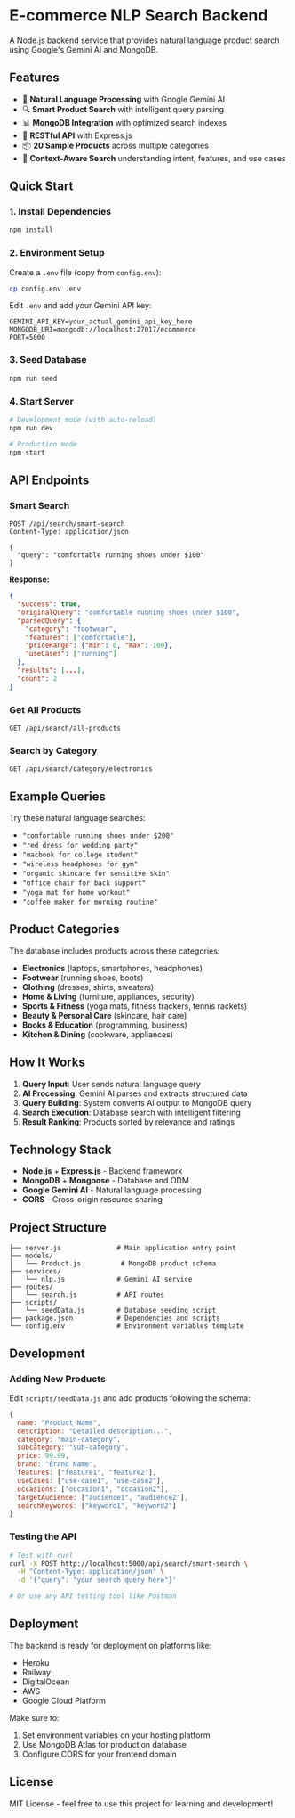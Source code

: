 # E-commerce NLP Search Backend

A Node.js backend service that provides natural language product search using Google's Gemini AI and MongoDB.

## Features

- 🧠 **Natural Language Processing** with Google Gemini AI
- 🔍 **Smart Product Search** with intelligent query parsing
- 📊 **MongoDB Integration** with optimized search indexes
- 🚀 **RESTful API** with Express.js
- 📦 **20 Sample Products** across multiple categories
- 🎯 **Context-Aware Search** understanding intent, features, and use cases

## Quick Start

### 1. Install Dependencies
```bash
npm install
```

### 2. Environment Setup
Create a `.env` file (copy from `config.env`):
```bash
cp config.env .env
```

Edit `.env` and add your Gemini API key:
```
GEMINI_API_KEY=your_actual_gemini_api_key_here
MONGODB_URI=mongodb://localhost:27017/ecommerce
PORT=5000
```

### 3. Seed Database
```bash
npm run seed
```

### 4. Start Server
```bash
# Development mode (with auto-reload)
npm run dev

# Production mode
npm start
```

## API Endpoints

### Smart Search
```http
POST /api/search/smart-search
Content-Type: application/json

{
  "query": "comfortable running shoes under $100"
}
```

**Response:**
```json
{
  "success": true,
  "originalQuery": "comfortable running shoes under $100",
  "parsedQuery": {
    "category": "footwear",
    "features": ["comfortable"],
    "priceRange": {"min": 0, "max": 100},
    "useCases": ["running"]
  },
  "results": [...],
  "count": 2
}
```

### Get All Products
```http
GET /api/search/all-products
```

### Search by Category
```http
GET /api/search/category/electronics
```

## Example Queries

Try these natural language searches:

- `"comfortable running shoes under $200"`
- `"red dress for wedding party"`
- `"macbook for college student"`
- `"wireless headphones for gym"`
- `"organic skincare for sensitive skin"`
- `"office chair for back support"`
- `"yoga mat for home workout"`
- `"coffee maker for morning routine"`

## Product Categories

The database includes products across these categories:

- **Electronics** (laptops, smartphones, headphones)
- **Footwear** (running shoes, boots)
- **Clothing** (dresses, shirts, sweaters)
- **Home & Living** (furniture, appliances, security)
- **Sports & Fitness** (yoga mats, fitness trackers, tennis rackets)
- **Beauty & Personal Care** (skincare, hair care)
- **Books & Education** (programming, business)
- **Kitchen & Dining** (cookware, appliances)

## How It Works

1. **Query Input**: User sends natural language query
2. **AI Processing**: Gemini AI parses and extracts structured data
3. **Query Building**: System converts AI output to MongoDB query
4. **Search Execution**: Database search with intelligent filtering
5. **Result Ranking**: Products sorted by relevance and ratings

## Technology Stack

- **Node.js** + **Express.js** - Backend framework
- **MongoDB** + **Mongoose** - Database and ODM
- **Google Gemini AI** - Natural language processing
- **CORS** - Cross-origin resource sharing

## Project Structure

```
├── server.js              # Main application entry point
├── models/
│   └── Product.js          # MongoDB product schema
├── services/
│   └── nlp.js             # Gemini AI service
├── routes/
│   └── search.js          # API routes
├── scripts/
│   └── seedData.js        # Database seeding script
├── package.json           # Dependencies and scripts
└── config.env             # Environment variables template
```

## Development

### Adding New Products
Edit `scripts/seedData.js` and add products following the schema:

```javascript
{
  name: "Product Name",
  description: "Detailed description...",
  category: "main-category",
  subcategory: "sub-category",
  price: 99.99,
  brand: "Brand Name",
  features: ["feature1", "feature2"],
  useCases: ["use-case1", "use-case2"],
  occasions: ["occasion1", "occasion2"],
  targetAudience: ["audience1", "audience2"],
  searchKeywords: ["keyword1", "keyword2"]
}
```

### Testing the API
```bash
# Test with curl
curl -X POST http://localhost:5000/api/search/smart-search \
  -H "Content-Type: application/json" \
  -d '{"query": "your search query here"}'

# Or use any API testing tool like Postman
```

## Deployment

The backend is ready for deployment on platforms like:
- Heroku
- Railway
- DigitalOcean
- AWS
- Google Cloud Platform

Make sure to:
1. Set environment variables on your hosting platform
2. Use MongoDB Atlas for production database
3. Configure CORS for your frontend domain

## License

MIT License - feel free to use this project for learning and development!
